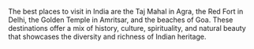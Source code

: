 The best places to visit in India are the Taj Mahal in Agra, the Red Fort in Delhi, the Golden Temple in Amritsar, and the beaches of Goa. These destinations offer a mix of history, culture, spirituality, and natural beauty that showcases the diversity and richness of Indian heritage.